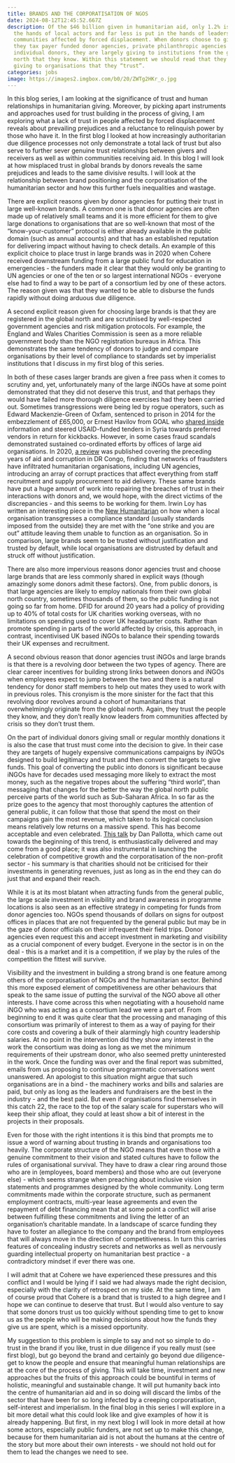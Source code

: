 ```yaml
---
title: BRANDS AND THE CORPORATISATION OF NGOS
date: 2024-08-12T12:45:52.667Z
description: Of the $46 billion given in humanitarian aid, only 1.2% is put in
  the hands of local actors and far less is put in the hands of leaders from
  communities affected by forced displacement. When donors choose to give, be
  they tax payer funded donor agencies, private philanthropic agencies or
  individual donors, they are largely giving to institutions from the global
  north that they know. Within this statement we should read that they are
  giving to organisations that they “trust”.
categories: jobs
image: https://images2.imgbox.com/b0/20/ZWTg2HKr_o.jpg
---
```

In this blog series, I am looking at the significance of trust and human relationships in humanitarian giving. Moreover, by picking apart instruments and approaches used for trust building in the process of giving, I am exploring what a lack of trust in people affected by forced displacement reveals about prevailing prejudices and a reluctance to relinquish power by those who have it. In the first blog I looked at how increasingly authoritarian due diligence processes not only demonstrate a total lack of trust but also serve to further sever genuine trust relationships between givers and receivers as well as within communities receiving aid.  In this blog I will look at how misplaced trust in global brands by donors reveals the same prejudices and leads to the same divisive results. I will look at the relationship between brand positioning and the corporatisation of the humanitarian sector and how this further fuels inequalities and wastage. 



There are explicit reasons given by donor agencies for putting their trust in large well-known brands. A common one is that donor agencies are often made up of relatively small teams and it is more efficient for them to give large donations to organisations that are so well-known that most of the “know-your-customer” protocol is either already available in the public domain (such as annual accounts) and that has an established reputation for delivering impact without having to check details. An example of this explicit choice to place trust in large brands was in 2020 when Cohere received downstream funding from a large public fund for education in emergencies - the funders made it clear that they would only be granting to UN agencies or one of the ten or so largest international NGOs - everyone else had to find a way to be part of a consortium led by one of these actors. The reason given was that they wanted to be able to disburse the funds rapidly without doing arduous due diligence.



A second explicit reason given for choosing large brands is that they are registered in the global north and are scrutinised by well-respected government agencies and risk mitigation protocols. For example, the England and Wales Charities Commission is seen as a more reliable government body than the NGO registration bureaus in Africa. This demonstrates the same tendency of donors to judge and compare organisations by their level of compliance to standards set by imperialist institutions that I discuss in my first blog of this series. 



In both of these cases larger brands are given a free pass when it comes to scrutiny and, yet, unfortunately many of the large iNGOs have at some point demonstrated that they did not deserve this trust, and that perhaps they would have failed more thorough diligence exercises had they been carried out. Sometimes transgressions were being led by rogue operators, such as Edward Mackenzie-Green of Oxfam, sentenced to prison in 2014 for the embezzlement of £65,000, or Ernest Havilov from GOAL who [shared inside](https://www.thenewhumanitarian.org/news/2019/05/29/us-seeks-extradite-ex-ngo-worker-over-syria-aid-fraud-scandal) information and steered USAID-funded tenders in Syria towards preferred vendors in return for kickbacks. However, in some cases fraud scandals demonstrated sustained co-ordinated efforts by offices of large aid organisations. In 2020, [a review](https://www.thenewhumanitarian.org/investigation/2020/06/11/Congo-aid-fraud-corruption-Mercy-Corps) was published covering the preceding years of aid and corruption in DR Congo, finding that networks of fraudsters have infiltrated humanitarian organisations, including UN agencies, introducing an array of corrupt practices that affect everything from staff recruitment and supply procurement to aid delivery. These same brands have put a huge amount of work into repairing the breaches of trust in their interactions with donors and, we would hope, with the direct victims of the discrepancies - and this seems to be working for them. Irwin Loy has written an interesting piece in the [New Humanitarian](https://www.thenewhumanitarian.org/feature/2023/10/03/aid-diversion-and-double-standards) on how when a local organisation transgresses a compliance standard (usually standards imposed from the outside) they are met with the “one strike and you are out” attitude leaving them unable to function as an organisation. So in comparison, large brands seem to be trusted without justification and trusted by default, while local organisations are distrusted by default and struck off without justification. 



There are also more impervious reasons donor agencies trust and choose large brands that are less commonly shared in explicit ways (though amazingly some donors admit these factors). One, from public donors, is that large agencies are likely to employ nationals from their own global north country, sometimes thousands of them, so the public funding is not going so far from home. DFID for around 20 years had a policy of providing up to 40% of total costs for UK charities working overseas, with no limitations on spending used to cover UK headquarter costs. Rather than promote spending in parts of the world affected by crisis, this approach, in contrast, incentivised UK based iNGOs to balance their spending towards their UK expenses and recruitment.



A second obvious reason that donor agencies trust iNGOs and large brands is that there is a revolving door between the two types of agency. There are clear career incentives for building strong links between donors and iNGOs when employees expect to jump between the two and there is a natural tendency for donor staff members to help out mates they used to work with in previous roles. This cronyism is the more sinister for the fact that this revolving door revolves around a cohort of humanitarians that overwhelmingly originate from the global north. Again, they trust the people they know, and they don’t really know leaders from communities affected by crisis so they don’t trust them.



On the part of individual donors giving small or regular monthly donations it is also the case that trust must come into the decision to give. In their case they are targets of hugely expensive communications campaigns by iNGOs designed to build legitimacy and trust and then convert the targets to give funds. This goal of converting the public into donors is significant because iNGOs have for decades used messaging more likely to extract the most money, such as the negative tropes about the suffering “third world”, than messaging that changes for the better the way the global north public perceive parts of the world such as Sub-Saharan Africa. In so far as the prize goes to the agency that most thoroughly captures the attention of general public, it can follow that those that spend the most on their campaigns gain the most revenue, which taken to its logical conclusion means relatively low returns on a massive spend. This has become acceptable and even celebrated. [This talk](https://www.youtube.com/watch?v=bfAzi6D5FpM) by Dan Pallotta, which came out towards the beginning of this trend, is enthusiastically delivered and may come from a good place; it was also instrumental in launching the celebration of competitive growth and the corporatisation of the non-profit sector - his summary is that charities should not be criticised for their investments in generating revenues, just as long as in the end they can do just that and expand their reach.



While it is at its most blatant when attracting funds from the general public, the large scale investment in visibility and brand awareness in programme locations is also seen as an effective strategy in competing for funds from donor agencies too. NGOs spend thousands of dollars on signs for outpost offices in places that are not frequented by the general public but may be in the gaze of  donor officials on their infrequent their field trips. Donor agencies even request this and accept investment in marketing and visibility as a crucial component of every budget. Everyone in the sector is in on the deal - this is a market and it is a competition, if we play by the rules of the competition the fittest will survive. 



Visibility and the investment in building a strong brand is one feature among others of the corporatisation of NGOs and the humanitarian sector. Behind this more exposed element of competitiveness are other behaviours that speak to the same issue of putting the survival of the NGO above all other interests. I have come across this when negotiating with a household name iNGO who was acting as a consortium lead we were a part of. From beginning to end it was quite clear that the processing and managing of this consortium was primarily of interest to them as a way of paying for their core costs and covering a bulk of their alarmingly high country leadership salaries. At no point in the intervention did they show any interest in the work the consortium was doing as long as we met the minimum requirements of their upstream donor, who also seemed pretty uninterested in the work. Once the funding was over and the final report was submitted, emails from us proposing to continue programmatic conversations went unanswered. An apologist to this situation might argue that such organisations are in a bind - the machinery works and bills and salaries are paid, but only as long as the leaders and fundraisers are the best in the industry - and the best paid. But even if organisations find themselves in this catch 22, the race to the top of the salary scale for superstars who will keep their ship afloat, they could at least show a bit of interest in the projects in their proposals. 



Even for those with the right intentions it is this bind that prompts me to issue a word of warning about trusting in brands and organisations too heavily. The corporate structure of the NGO means that even those with a genuine commitment to their vision and stated cultures have to follow the rules of organisational survival. They have to draw a clear ring around those who are in (employees, board members)  and those who are out (everyone else) - which seems strange when preaching about inclusive vision statements and programmes designed by the whole community. Long term commitments made within the corporate structure, such as permanent employment contracts, multi-year lease agreements and even the repayment of debt financing mean that at some point a conflict will arise between fulfilling these commitments and living the letter of an organisation’s charitable mandate. In a landscape of scarce funding they have to foster an allegiance to the company and the brand from employees that will always move in the direction of competitiveness. In turn this carries features of concealing industry secrets and networks as well as nervously guarding intellectual property on humanitarian best practice - a contradictory mindset if ever there was one. 



I will admit that at Cohere we have experienced these pressures and this conflict and I would be lying if I said we had always made the right decision, especially with the clarity of retrospect on my side. At the same time, I am of course proud that Cohere is a brand that is trusted to a high degree and I hope we can continue to deserve that trust. But I would also venture to say that some donors trust us too quickly without spending time to get to know us as the people who will be making decisions about how the funds they give us are spent, which is a missed opportunity.



My suggestion to this problem is simple to say and not so simple to do - trust in the brand if you like, trust in due diligence if you really must (see first blog), but go beyond the brand and certainly go beyond due diligence- get to know the people and ensure that meaningful human relationships are at the core of the process of giving. This will take time, investment and new approaches but the fruits of this approach could be bountiful in terms of holistic, meaningful and sustainable change.  It will put humanity back into the centre of humanitarian aid and in so doing will discard the limbs of the sector that have been for so long infected by a creeping corporatisation, self-interest and imperialism. In the final blog in this series I will explore in a bit more detail what this could look like and give examples of how it is already happening. But first, in my next blog I will look in more detail at how some actors, especially public funders, are not set up to make this change, because for them humanitarian aid is not about the humans at the centre of the story but more about their own interests - we should not hold out for them to lead the changes we need to see.